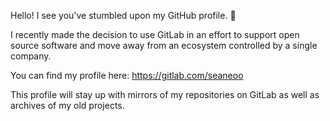 Hello! I see you've stumbled upon my GitHub profile. 👀

I recently made the decision to use GitLab in an effort to support open source software and move away from an ecosystem controlled by a single company.

You can find my profile here: https://gitlab.com/seaneoo

This profile will stay up with mirrors of my repositories on GitLab as well as archives of my old projects.